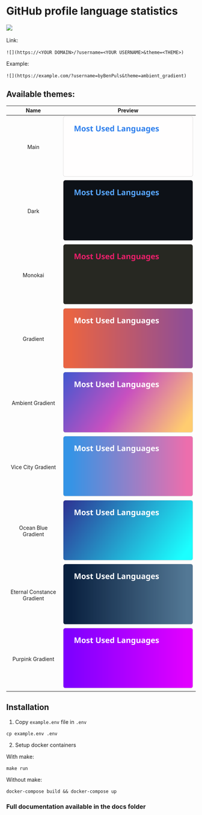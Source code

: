 # GitHub profile language statistics

![](https://i.imgur.com/Tb0vwS4.gif)

Link:

`![](https://<YOUR DOMAIN>/?username=<YOUR USERNAME>&theme=<THEME>)`

Example:

`![](https://example.com/?username=byBenPuls&theme=ambient_gradient)`

## Available themes:

|            Name            | Preview                                         |
|:--------------------------:|-------------------------------------------------|
|            Main            | ![](docs/assets/main.svg)                       |
|            Dark            | ![](docs/assets/dark.svg)                       |
|          Monokai           | ![](docs/assets/monokai.svg)                    |
|          Gradient          | ![](docs/assets/gradient.svg)                   |
|      Ambient Gradient      | ![](docs/assets/ambient_gradient.svg)           |
|     Vice City Gradient     | ![](docs/assets/vice_city_gradient.svg)         |
|    Ocean Blue Gradient     | ![](docs/assets/ocean_blue_gradient.svg)        |
| Eternal Constance Gradient | ![](docs/assets/eternal_constance_gradient.svg) |
|      Purpink Gradient      | ![](docs/assets/purpink_gradient.svg)           |


## Installation

1. Copy `example.env` file in `.env`

```shell
cp example.env .env
```
2. Setup docker containers

With make:

```make
make run
```

Without make:

```
docker-compose build && docker-compose up
```

### Full documentation available in the docs folder

